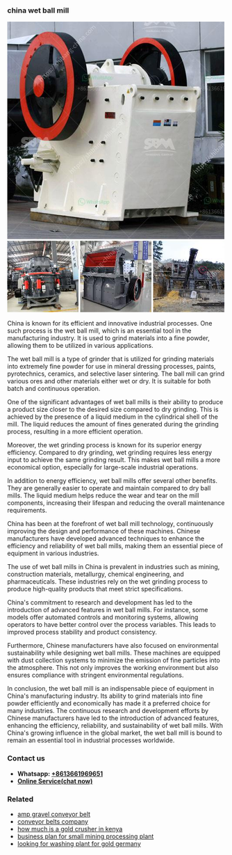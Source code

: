 <h3>china wet ball mill</h3><img src='1702953001.jpg' alt=''><p>China is known for its efficient and innovative industrial processes. One such process is the wet ball mill, which is an essential tool in the manufacturing industry. It is used to grind materials into a fine powder, allowing them to be utilized in various applications.</p><p>The wet ball mill is a type of grinder that is utilized for grinding materials into extremely fine powder for use in mineral dressing processes, paints, pyrotechnics, ceramics, and selective laser sintering. The ball mill can grind various ores and other materials either wet or dry. It is suitable for both batch and continuous operation.</p><p>One of the significant advantages of wet ball mills is their ability to produce a product size closer to the desired size compared to dry grinding. This is achieved by the presence of a liquid medium in the cylindrical shell of the mill. The liquid reduces the amount of fines generated during the grinding process, resulting in a more efficient operation.</p><p>Moreover, the wet grinding process is known for its superior energy efficiency. Compared to dry grinding, wet grinding requires less energy input to achieve the same grinding result. This makes wet ball mills a more economical option, especially for large-scale industrial operations.</p><p>In addition to energy efficiency, wet ball mills offer several other benefits. They are generally easier to operate and maintain compared to dry ball mills. The liquid medium helps reduce the wear and tear on the mill components, increasing their lifespan and reducing the overall maintenance requirements.</p><p>China has been at the forefront of wet ball mill technology, continuously improving the design and performance of these machines. Chinese manufacturers have developed advanced techniques to enhance the efficiency and reliability of wet ball mills, making them an essential piece of equipment in various industries.</p><p>The use of wet ball mills in China is prevalent in industries such as mining, construction materials, metallurgy, chemical engineering, and pharmaceuticals. These industries rely on the wet grinding process to produce high-quality products that meet strict specifications.</p><p>China's commitment to research and development has led to the introduction of advanced features in wet ball mills. For instance, some models offer automated controls and monitoring systems, allowing operators to have better control over the process variables. This leads to improved process stability and product consistency.</p><p>Furthermore, Chinese manufacturers have also focused on environmental sustainability while designing wet ball mills. These machines are equipped with dust collection systems to minimize the emission of fine particles into the atmosphere. This not only improves the working environment but also ensures compliance with stringent environmental regulations.</p><p>In conclusion, the wet ball mill is an indispensable piece of equipment in China's manufacturing industry. Its ability to grind materials into fine powder efficiently and economically has made it a preferred choice for many industries. The continuous research and development efforts by Chinese manufacturers have led to the introduction of advanced features, enhancing the efficiency, reliability, and sustainability of wet ball mills. With China's growing influence in the global market, the wet ball mill is bound to remain an essential tool in industrial processes worldwide.</p><h3>Contact us</h3><ul><li><strong>Whatsapp:&nbsp;<a href="https://wa.me/8613661969651">+8613661969651</a></strong></li><li><a href="https://swt.shibang-china.com/?git&amp;zhl&amp;china wet ball mill"><strong>Online Service(chat now)</strong></a></li></ul><h3>Related</h3><ul><li><a href='amp gravel conveyor belt.md'>amp gravel conveyor belt</a></li><li><a href='conveyor belts company.md'>conveyor belts company</a></li><li><a href='how much is a gold crusher in kenya.md'>how much is a gold crusher in kenya</a></li><li><a href='business plan for small mining processing plant.md'>business plan for small mining processing plant</a></li><li><a href='looking for washing plant for gold germany.md'>looking for washing plant for gold germany</a></li></ul>